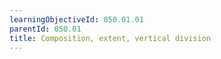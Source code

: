 ```yaml
---
learningObjectiveId: 050.01.01
parentId: 050.01
title: Composition, extent, vertical division
---
```



